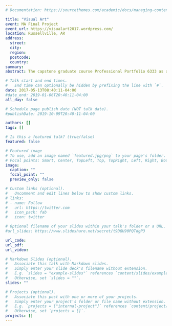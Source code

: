 ```yaml
---
# Documentation: https://sourcethemes.com/academic/docs/managing-content/

title: "Visual Art"
event: MA Final Project
event_url: https://visualart2017.wordpress.com/
location: Russellville, AR
address:
  street:
  city:
  region:
  postcode:
  country:
summary:
abstract: The capstone graduate course Professional Portfolio 6333 as a requirement for the multimedia journalism master program at Arkanas Tech University. Each story is in a path leads to the visual art destination. The idea starts with a noticing of a little smile drown on a beautiful face.

# Talk start and end times.
#   End time can optionally be hidden by prefixing the line with `#`.
date: 2017-05-13T08:40:11-04:00
#date_end: 2019-01-06T20:40:11-04:00
all_day: false

# Schedule page publish date (NOT talk date).
#publishDate: 2019-10-09T20:40:11-04:00

authors: []
tags: []

# Is this a featured talk? (true/false)
featured: false

# Featured image
# To use, add an image named `featured.jpg/png` to your page's folder.
# Focal points: Smart, Center, TopLeft, Top, TopRight, Left, Right, BottomLeft, Bottom, BottomRight.
image:
  caption: ""
  focal_point: ""
  preview_only: false

# Custom links (optional).
#   Uncomment and edit lines below to show custom links.
# links:
# - name: Follow
#   url: https://twitter.com
#   icon_pack: fab
#   icon: twitter

# Optional filename of your slides within your talk's folder or a URL.
#url_slides: https://www.slideshare.net/secret/t9DQU90PQTdgP3

url_code:
url_pdf:
url_video:

# Markdown Slides (optional).
#   Associate this talk with Markdown slides.
#   Simply enter your slide deck's filename without extension.
#   E.g. `slides = "example-slides"` references `content/slides/example-slides.md`.
#   Otherwise, set `slides = ""`.
slides: ""

# Projects (optional).
#   Associate this post with one or more of your projects.
#   Simply enter your project's folder or file name without extension.
#   E.g. `projects = ["internal-project"]` references `content/project/deep-learning/index.md`.
#   Otherwise, set `projects = []`.
projects: []
---
```

